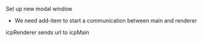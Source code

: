 Set up new modal window

* We need add-item to start a communication between main and renderer

icpRenderer sends url to icpMain
